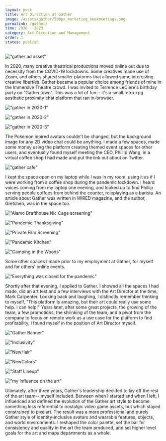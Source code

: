 ```yaml
---
layout: post
title: Art Direction at Gather
image: /assets/gather/500px_marketing_bookmeetings.png
permalink: /gather/
time: 2020 - 2023
category: Art Direction and Management
order: 1
status: publish
---
```



!["gather ad asset"](/assets/gather/previewimage.png) 

In 2020, many creative theatrical productions moved online out due to necessity from the COVID-19 lockdowns. Some creatives made use of Zoom, and others shared smaller platorms that allowed some interesting creative liberties. Gather became a popular choice among friends of mine in the Immersive Theatre crowd. I was invited to Terrence LeClere's birthday party on "Gather.town". This was a lot of fun-- it's a small retro-rpg aesthetic proximity chat platform that ran in-browser.

!["gather in 2020-1"](/assets/gather/all-hands.png)

!["gather in 2020-2"](/assets/gather/tallcharactersprites-nogrid.png)

!["gather in 2020-3"](/assets/gather/avatars.png)

 The Pokemon inpired avatars couldn't be changed, but the background image for any 2D video chat could be anything. I made a few spaces, made some money using the platform creating themed event spaces for other users, and eventually found myself meeting the CEO, Phillip Wang, in a virtual coffee shop I had made and put the link out about on Twitter. 

!["gather cafe"](/assets/gather/Gather.Cafe.JadenAndrea.png)

I kept the space open on my laptop while I was in my room, using it as if I were working from a coffee shop during the pandemic lockdown. I heard voices coming from my laptop one evening, and looked up to find Phillip serving people coffees from behind the counter, roleplaying as a barista. An article about Gather was written in WIRED magazine, and the author, Gretchen, was in the space too.

!["Alamo Drafthouse Nic Cage screening"](/assets/gather/Wickerman.png)

!["Pandemic Thanksgiving"](/assets/gather/pregatherlivingroom.jpg)

!["Private Film Screening"](/assets/gather/BackAlley.png)

!["Pandemic Kitchen"](/assets/gather/pregatherkitchen.jpg)

!["Camping in the Woods"](/assets/gather/ForestBackground2.png)

Some other spaces I made prior to my employment at Gather, for myself and for others' online events.

!["Everything was closed for the pandemic"](/assets/gather/everything_is_closed.png)

Shortly after that evening, I applied to Gather. I showed all the spaces I had made, did an art test and a few interviews with the Art Director at the time, Mark Carpenter. Looking back and laughing, I distinctly remember thinking to myself, "This platform is amazing, but their art could really use some help. I can help!" Years later, after some great projects, the growing of the team, a few promotions, the shrinking of the team, and a pivot from the company to focus on remote work as a use case for the platform to find profitability, I found myself in the position of Art Director myself. 

!["Gather Banner"](/assets/gather/GatherBanner2.png)

!["Inclusivity"](/assets/gather/naturalhairlist.png)

!["NewHair"](/assets/gather/newhairnatural.gif)

!["NewColors"](/assets/gather/newhaircolors.gif)

!["Staff Lineup"](/assets/gather/GatherStaff_lineup200.png)

!["my influence on the art"](/assets/gather/artqlu1.png)

Ultimately, after three years, Gather's leadership decided to lay off the rest of the art team-- myself included. Between when I started and when I left, I influenced and defined the evolution of the Gather art style to become something less referential to nostalgic video game assets, but which stayed constrained to pixelart. The result was a more professional and purely Gather style of identity-inclusive avatars and wearable features, objects, and world environments. I reshaped the color palette, set the bar for consistency and quality in the art the team produced, and set higher level goals for the art and maps departments as a whole. 
